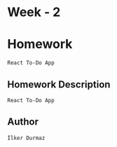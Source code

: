 # Week - 2

# Homework 
```React To-Do App```


## Homework Description

```React To-Do App```


## Author

```İlker Durmaz```
